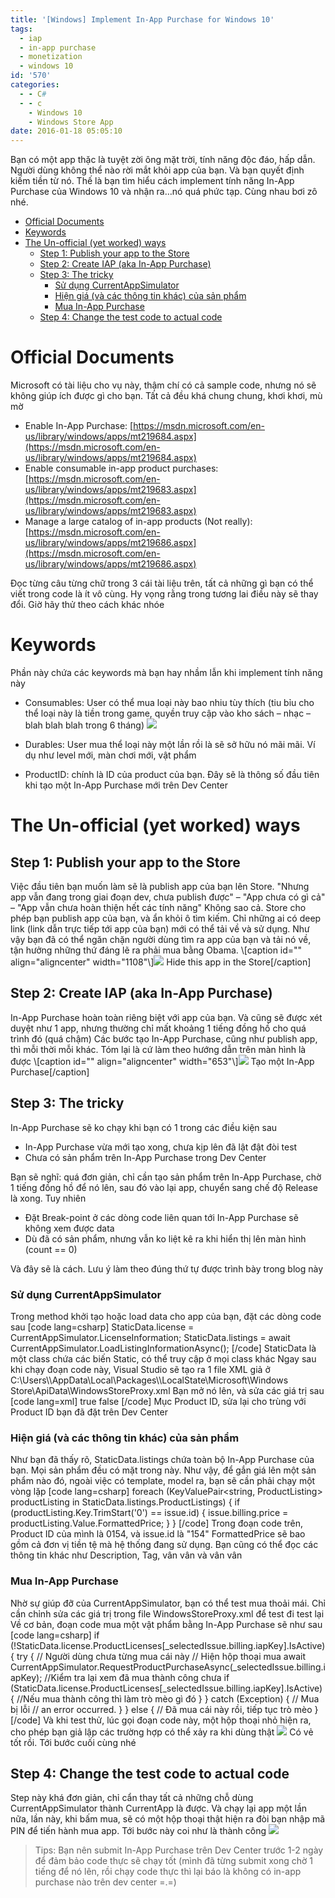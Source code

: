 ```yaml
---
title: '[Windows] Implement In-App Purchase for Windows 10'
tags:
  - iap
  - in-app purchase
  - monetization
  - windows 10
id: '570'
categories:
  - - C#
  - - c
    - Windows 10
    - Windows Store App
date: 2016-01-18 05:05:10
---
```


Bạn có một app thặc là tuyệt zời ông mặt trời, tính năng độc đáo, hấp dẫn. Người dùng không thể nào rời mắt khỏi app của bạn. Và bạn quyết định kiếm tiền từ nó. Thế là bạn tìm hiểu cách implement tính năng In-App Purchase của Windows 10 và nhận ra…nó quá phức tạp. Cùng nhau bơi zô nhé.
<!-- more -->
*   [Official Documents](#official-documents)
*   [Keywords](#keywords)
*   [The Un-official (yet worked) ways](#the-un-official-yet-worked-ways)
    *   [Step 1: Publish your app to the Store](#step-1-publish-your-app-to-the-store)
    *   [Step 2: Create IAP (aka In-App Purchase)](#step-2-create-iap-aka-in-app-purchase)
    *   [Step 3: The tricky](#step-3-the-tricky)
        *   [Sử dụng CurrentAppSimulator](#sử-dụng-currentappsimulator)
        *   [Hiện giá (và các thông tin khác) của sản phẩm](#hiện-giá-và-các-thông-tin-khác-của-sản-phẩm)
        *   [Mua In-App Purchase](#mua-in-app-purchase)
    *   [Step 4: Change the test code to actual code](#step-4-change-the-test-code-to-actual-code)

# Official Documents

Microsoft có tài liệu cho vụ này, thậm chí có cả sample code, nhưng nó sẽ không giúp ích được gì cho bạn. Tất cả đều khá chung chung, khơi khơi, mù mờ

*   Enable In-App Purchase: [https://msdn.microsoft.com/en-us/library/windows/apps/mt219684.aspx](https://msdn.microsoft.com/en-us/library/windows/apps/mt219684.aspx)
*   Enable consumable in-app product purchases: [https://msdn.microsoft.com/en-us/library/windows/apps/mt219683.aspx](https://msdn.microsoft.com/en-us/library/windows/apps/mt219683.aspx)
*   Manage a large catalog of in-app products (Not really): [https://msdn.microsoft.com/en-us/library/windows/apps/mt219686.aspx](https://msdn.microsoft.com/en-us/library/windows/apps/mt219686.aspx)

Đọc từng câu từng chữ trong 3 cái tài liệu trên, tất cả những gì bạn có thể viết trong code là ít vô cùng. Hy vọng rằng trong tương lai điều này sẽ thay đổi. Giờ hãy thử theo cách khác nhóe

# Keywords

Phần này chứa các keywords mà bạn hay nhầm lẫn khi implement tính năng này

*   Consumables: User có thể mua loại này bao nhiu tùy thích (tiu bỉu cho thể loại này là tiền trong game, quyền truy cập vào kho sách – nhạc – blah blah blah trong 6 tháng) ![](https://farm2.staticflickr.com/1479/24372150901_025d567d60_o.png)
    
*   Durables: User mua thể loại này một lần rồi là sẽ sở hữu nó mãi mãi. Ví dụ như level mới, màn chơi mới, vật phẩm
    
*   ProductID: chính là ID của product của bạn. Đây sẽ là thông số đầu tiên khi tạo một In-App Purchase mới trên Dev Center

# The Un-official (yet worked) ways

## Step 1: Publish your app to the Store

Việc đầu tiên bạn muốn làm sẽ là publish app của bạn lên Store. "Nhưng app vẫn đang trong giai đoạn dev, chưa publish được" – "App chưa có gì cả" – "App vẫn chưa hoàn thiện hết các tính năng" Không sao cả. Store cho phép bạn publish app của bạn, và ẩn khỏi ô tìm kiếm. Chỉ những ai có deep link (link dẫn trực tiếp tới app của bạn) mới có thể tải về và sử dụng. Như vậy bạn đã có thể ngăn chặn người dùng tìm ra app của bạn và tải nó về, tận hưởng những thứ đáng lẽ ra phải mua bằng Obama. \\\[caption id="" align="aligncenter" width="1108"\\\]![](https://farm2.staticflickr.com/1563/24454812865_46046851ea_o.png) Hide this app in the Store\[/caption\]

## Step 2: Create IAP (aka In-App Purchase)

In-App Purchase hoàn toàn riêng biệt với app của bạn. Và cũng sẽ được xét duyệt như 1 app, nhưng thường chỉ mất khoảng 1 tiếng đồng hồ cho quá trình đó (quá chậm) Các bước tạo In-App Purchase, cũng như publish app, thì mỗi thời mỗi khác. Tóm lại là cứ làm theo hướng dẫn trên màn hình là được \\\[caption id="" align="aligncenter" width="653"\\\]![](https://farm2.staticflickr.com/1538/24087084229_5b67cc60ea_o.png) Tạo một In-App Purchase\[/caption\]

## Step 3: The tricky

In-App Purchase sẽ ko chạy khi bạn có 1 trong các điều kiện sau

*   In-App Purchase vừa mới tạo xong, chưa kịp lên đã lật đật đòi test
*   Chưa có sản phẩm trên In-App Purchase trong Dev Center

Bạn sẽ nghĩ: quá đơn giản, chỉ cần tạo sản phẩm trên In-App Purchase, chờ 1 tiếng đồng hồ để nó lên, sau đó vào lại app, chuyển sang chế độ Release là xong. Tuy nhiên

*   Đặt Break-point ở các dòng code liên quan tới In-App Purchase sẽ không xem được data
*   Dù đã có sản phẩm, nhưng vẫn ko liệt kê ra khi hiển thị lên màn hình (count == 0)

Và đây sẽ là cách. Lưu ý làm theo đúng thứ tự được trình bày trong blog này

### Sử dụng CurrentAppSimulator

Trong method khởi tạo hoặc load data cho app của bạn, đặt các dòng code sau \[code lang=csharp\] StaticData.license = CurrentAppSimulator.LicenseInformation; StaticData.listings = await CurrentAppSimulator.LoadListingInformationAsync(); \[/code\] StaticData là một class chứa các biến Static, có thể truy cập ở mọi class khác Ngay sau khi chạy đoạn code này, Visual Studio sẽ tạo ra 1 file XML giả ở C:\\Users\\\\AppData\\Local\\Packages\\\\LocalState\\Microsoft\\Windows Store\\ApiData\\WindowsStoreProxy.xml Bạn mở nó lên, và sửa các giá trị sau \[code lang=xml\] <App> <IsActive>true</IsActive> <IsTrial>false</IsTrial> </App> \[/code\] Mục Product ID, sửa lại cho trùng với Product ID bạn đã đặt trên Dev Center

### Hiện giá (và các thông tin khác) của sản phẩm

Như bạn đã thấy rõ, StaticData.listings chứa toàn bộ In-App Purchase của bạn. Mọi sản phẩm đều có mặt trong này. Như vậy, để gắn giá lên một sản phẩm nào đó, ngoài việc có template, model ra, bạn sẽ cần phải chạy một vòng lặp \[code lang=csharp\] foreach (KeyValuePair<string, ProductListing> productListing in StaticData.listings.ProductListings) { if (productListing.Key.TrimStart('0') == issue.id) { issue.billing.price = productListing.Value.FormattedPrice; } } \[/code\] Trong đoạn code trên, Product ID của mình là 0154, và issue.id là "154" FormattedPrice sẽ bao gồm cả đơn vị tiền tệ mà hệ thống đang sử dụng. Bạn cũng có thể đọc các thông tin khác như Description, Tag, vân vân và vân vân

### Mua In-App Purchase

Nhờ sự giúp đỡ của CurrentAppSimulator, bạn có thể test mua thoải mái. Chỉ cần chỉnh sửa các giá trị trong file WindowsStoreProxy.xml để test đi test lại Về cơ bản, đoạn code mua một vật phẩm bằng In-App Purchase sẽ như sau \[code lang=csharp\] if (!StaticData.license.ProductLicenses\[\_selectedIssue.billing.iapKey\].IsActive) { try { // Người dùng chưa từng mua cái này // Hiện hộp thoại mua await CurrentAppSimulator.RequestProductPurchaseAsync(\_selectedIssue.billing.iapKey); //Kiểm tra lại xem đã mua thành công chưa if (StaticData.license.ProductLicenses\[\_selectedIssue.billing.iapKey\].IsActive) { //Nếu mua thành công thì làm trò mèo gì đó } } catch (Exception) { // Mua bị lỗi // an error occurred. } } else { // Đã mua cái này rồi, tiếp tục trò mèo } \[/code\] Và khi test thử, lúc gọi đoạn code này, một hộp thoại nhỏ hiện ra, cho phép bạn giả lập các trường hợp có thể xảy ra khi dùng thật ![](https://farm2.staticflickr.com/1616/23825747414_ddb694db19_o.png) Có vẻ tốt rồi. Tới bước cuối cùng nhé

## Step 4: Change the test code to actual code

Step này khá đơn giản, chỉ cẩn thay tất cả những chỗ dùng CurrentAppSimulator thành CurrentApp là được. Và chạy lại app một lần nữa, lần này, khi bấm mua, sẽ có một hộp thoại thật hiện ra đòi bạn nhập mã PIN để tiến hành mua app. Tới bước này coi như là thành công ![](https://farm2.staticflickr.com/1461/23829331723_6f852496b8_o.png)

> Tips: Bạn nên submit In-App Purchase trên Dev Center trước 1-2 ngày để đảm bảo code thực sẽ chạy tốt (mình đã từng submit xong chờ 1 tiếng để nó lên, rồi chạy code thực thì lại báo là không có in-app purchase nào trên dev center =.=)